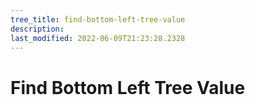```yaml
---
tree_title: find-bottom-left-tree-value
description: 
last_modified: 2022-06-09T21:23:28.2328
---
```


# Find Bottom Left Tree Value
